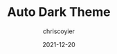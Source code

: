 ---
author: chriscoyier
date: 2021-12-20
publisher: css
tags:
  - user-agents
  - dark-mode
  - usability
target_url: https://css-tricks.com/auto-dark-theme/
title: Auto Dark Theme
---